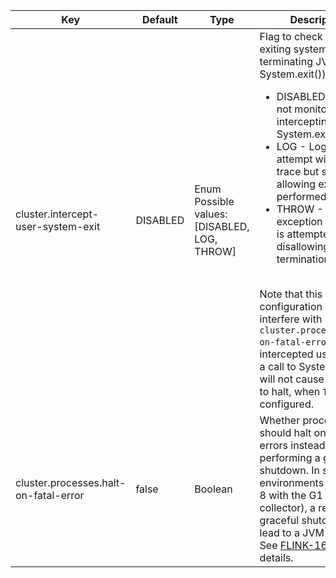 | Key | Default | Type | Description |
|-----|---------|------|-------------|
| cluster.intercept-user-system-exit | DISABLED | Enum<br>Possible values: [DISABLED, LOG, THROW] | Flag to check user code exiting system by terminating JVM (e.g., System.exit())<ul><li>DISABLED - Flink is not monitoring or intercepting calls to System.exit()</li><li>LOG - Log exit attempt with stack trace but still allowing exit to be performed</li><li>THROW - Throw exception when exit is attempted disallowing JVM termination</li></ul><br />Note that this configuration option can interfere with `cluster.processes.halt-on-fatal-error`: In intercepted user-code, a call to System.exit() will not cause the JVM to halt, when `THROW` is configured. |
| cluster.processes.halt-on-fatal-error | false | Boolean | Whether processes should halt on fatal errors instead of performing a graceful shutdown. In some environments (e.g. Java 8 with the G1 garbage collector), a regular graceful shutdown can lead to a JVM deadlock. See [FLINK-16510](https://issues.apache.org/jira/browse/FLINK-16510) for details. |
